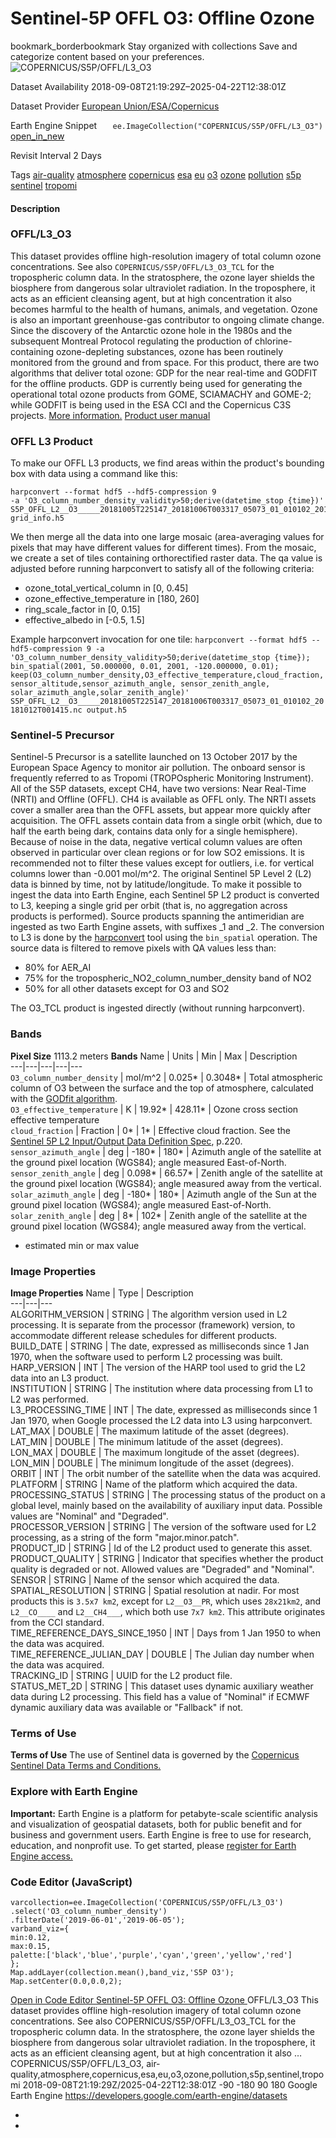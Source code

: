  
#  Sentinel-5P OFFL O3: Offline Ozone 
bookmark_borderbookmark Stay organized with collections  Save and categorize content based on your preferences. 
![COPERNICUS/S5P/OFFL/L3_O3](https://developers.google.com/earth-engine/datasets/images/COPERNICUS/COPERNICUS_S5P_OFFL_L3_O3_sample.png) 

Dataset Availability
    2018-09-08T21:19:29Z–2025-04-22T12:38:01Z 

Dataset Provider
     [ European Union/ESA/Copernicus ](https://sentinel.esa.int/web/sentinel/user-guides/sentinel-5p-tropomi) 

Earth Engine Snippet
     `    ee.ImageCollection("COPERNICUS/S5P/OFFL/L3_O3")   ` [ open_in_new ](https://code.earthengine.google.com/?scriptPath=Examples:Datasets/COPERNICUS/COPERNICUS_S5P_OFFL_L3_O3) 

Revisit Interval
    2 Days 

Tags
     [air-quality](https://developers.google.com/earth-engine/datasets/tags/air-quality) [atmosphere](https://developers.google.com/earth-engine/datasets/tags/atmosphere) [copernicus](https://developers.google.com/earth-engine/datasets/tags/copernicus) [esa](https://developers.google.com/earth-engine/datasets/tags/esa) [eu](https://developers.google.com/earth-engine/datasets/tags/eu) [o3](https://developers.google.com/earth-engine/datasets/tags/o3) [ozone](https://developers.google.com/earth-engine/datasets/tags/ozone) [pollution](https://developers.google.com/earth-engine/datasets/tags/pollution) [s5p](https://developers.google.com/earth-engine/datasets/tags/s5p) [sentinel](https://developers.google.com/earth-engine/datasets/tags/sentinel) [tropomi](https://developers.google.com/earth-engine/datasets/tags/tropomi)
#### Description
### OFFL/L3_O3
This dataset provides offline high-resolution imagery of total column ozone concentrations. See also `COPERNICUS/S5P/OFFL/L3_O3_TCL` for the tropospheric column data.
In the stratosphere, the ozone layer shields the biosphere from dangerous solar ultraviolet radiation. In the troposphere, it acts as an efficient cleansing agent, but at high concentration it also becomes harmful to the health of humans, animals, and vegetation. Ozone is also an important greenhouse-gas contributor to ongoing climate change. Since the discovery of the Antarctic ozone hole in the 1980s and the subsequent Montreal Protocol regulating the production of chlorine-containing ozone-depleting substances, ozone has been routinely monitored from the ground and from space.
For this product, there are two algorithms that deliver total ozone: GDP for the near real-time and GODFIT for the offline products. GDP is currently being used for generating the operational total ozone products from GOME, SCIAMACHY and GOME-2; while GODFIT is being used in the ESA CCI and the Copernicus C3S projects. [More information.](http://www.tropomi.eu/data-products/total-ozone-column) [Product user manual](https://sentinel.esa.int/documents/247904/2474726/Sentinel-5P-Level-2-Product-User-Manual-Ozone-Total-Column)
### OFFL L3 Product
To make our OFFL L3 products, we find areas within the product's bounding box with data using a command like this:
```
harpconvert --format hdf5 --hdf5-compression 9
-a 'O3_column_number_density_validity>50;derive(datetime_stop {time})'
S5P_OFFL_L2__O3_____20181005T225147_20181006T003317_05073_01_010102_20181012T001415.nc
grid_info.h5

```

We then merge all the data into one large mosaic (area-averaging values for pixels that may have different values for different times). From the mosaic, we create a set of tiles containing orthorectified raster data.
The qa value is adjusted before running harpconvert to satisfy all of the following criteria:
  * ozone_total_vertical_column in [0, 0.45]
  * ozone_effective_temperature in [180, 260]
  * ring_scale_factor in [0, 0.15]
  * effective_albedo in [-0.5, 1.5]


Example harpconvert invocation for one tile: `harpconvert --format hdf5 --hdf5-compression 9 -a 'O3_column_number_density_validity>50;derive(datetime_stop {time}); bin_spatial(2001, 50.000000, 0.01, 2001, -120.000000, 0.01); keep(O3_column_number_density,O3_effective_temperature,cloud_fraction, sensor_altitude,sensor_azimuth_angle, sensor_zenith_angle, solar_azimuth_angle,solar_zenith_angle)' S5P_OFFL_L2__O3_____20181005T225147_20181006T003317_05073_01_010102_20181012T001415.nc output.h5`
### Sentinel-5 Precursor
Sentinel-5 Precursor is a satellite launched on 13 October 2017 by the European Space Agency to monitor air pollution. The onboard sensor is frequently referred to as Tropomi (TROPOspheric Monitoring Instrument).
All of the S5P datasets, except CH4, have two versions: Near Real-Time (NRTI) and Offline (OFFL). CH4 is available as OFFL only. The NRTI assets cover a smaller area than the OFFL assets, but appear more quickly after acquisition. The OFFL assets contain data from a single orbit (which, due to half the earth being dark, contains data only for a single hemisphere).
Because of noise in the data, negative vertical column values are often observed in particular over clean regions or for low SO2 emissions. It is recommended not to filter these values except for outliers, i.e. for vertical columns lower than -0.001 mol/m^2.
The original Sentinel 5P Level 2 (L2) data is binned by time, not by latitude/longitude. To make it possible to ingest the data into Earth Engine, each Sentinel 5P L2 product is converted to L3, keeping a single grid per orbit (that is, no aggregation across products is performed).
Source products spanning the antimeridian are ingested as two Earth Engine assets, with suffixes _1 and _2.
The conversion to L3 is done by the [harpconvert](https://cdn.rawgit.com/stcorp/harp/master/doc/html/harpconvert.html) tool using the `bin_spatial` operation. The source data is filtered to remove pixels with QA values less than:
  * 80% for AER_AI
  * 75% for the tropospheric_NO2_column_number_density band of NO2
  * 50% for all other datasets except for O3 and SO2


The O3_TCL product is ingested directly (without running harpconvert).
### Bands
**Pixel Size** 1113.2 meters 
**Bands**
Name | Units | Min | Max | Description  
---|---|---|---|---  
`O3_column_number_density` | mol/m^2 |  0.025*  |  0.3048*  | Total atmospheric column of O3 between the surface and the top of atmosphere, calculated with the [GODfit algorithm](http://adsabs.harvard.edu/full/2005ESASP.572E.204S).  
`O3_effective_temperature` | K |  19.92*  |  428.11*  | Ozone cross section effective temperature  
`cloud_fraction` | Fraction |  0*  |  1*  | Effective cloud fraction. See the [Sentinel 5P L2 Input/Output Data Definition Spec](https://sentinels.copernicus.eu/documents/247904/3119978/Sentinel-5P-Level-2-Input-Output-Data-Definition), p.220.  
`sensor_azimuth_angle` | deg |  -180*  |  180*  | Azimuth angle of the satellite at the ground pixel location (WGS84); angle measured East-of-North.  
`sensor_zenith_angle` | deg |  0.098*  |  66.57*  | Zenith angle of the satellite at the ground pixel location (WGS84); angle measured away from the vertical.  
`solar_azimuth_angle` | deg |  -180*  |  180*  | Azimuth angle of the Sun at the ground pixel location (WGS84); angle measured East-of-North.  
`solar_zenith_angle` | deg |  8*  |  102*  | Zenith angle of the satellite at the ground pixel location (WGS84); angle measured away from the vertical.  
* estimated min or max value 
### Image Properties
**Image Properties**
Name | Type | Description  
---|---|---  
ALGORITHM_VERSION | STRING | The algorithm version used in L2 processing. It is separate from the processor (framework) version, to accommodate different release schedules for different products.  
BUILD_DATE | STRING | The date, expressed as milliseconds since 1 Jan 1970, when the software used to perform L2 processing was built.  
HARP_VERSION | INT | The version of the HARP tool used to grid the L2 data into an L3 product.  
INSTITUTION | STRING | The institution where data processing from L1 to L2 was performed.  
L3_PROCESSING_TIME | INT | The date, expressed as milliseconds since 1 Jan 1970, when Google processed the L2 data into L3 using harpconvert.  
LAT_MAX | DOUBLE | The maximum latitude of the asset (degrees).  
LAT_MIN | DOUBLE | The minimum latitude of the asset (degrees).  
LON_MAX | DOUBLE | The maximum longitude of the asset (degrees).  
LON_MIN | DOUBLE | The minimum longitude of the asset (degrees).  
ORBIT | INT | The orbit number of the satellite when the data was acquired.  
PLATFORM | STRING | Name of the platform which acquired the data.  
PROCESSING_STATUS | STRING | The processing status of the product on a global level, mainly based on the availability of auxiliary input data. Possible values are "Nominal" and "Degraded".  
PROCESSOR_VERSION | STRING | The version of the software used for L2 processing, as a string of the form "major.minor.patch".  
PRODUCT_ID | STRING | Id of the L2 product used to generate this asset.  
PRODUCT_QUALITY | STRING | Indicator that specifies whether the product quality is degraded or not. Allowed values are "Degraded" and "Nominal".  
SENSOR | STRING | Name of the sensor which acquired the data.  
SPATIAL_RESOLUTION | STRING | Spatial resolution at nadir. For most products this is `3.5x7 km2`, except for `L2__O3__PR`, which uses `28x21km2`, and `L2__CO____` and `L2__CH4___`, which both use `7x7 km2`. This attribute originates from the CCI standard.  
TIME_REFERENCE_DAYS_SINCE_1950 | INT | Days from 1 Jan 1950 to when the data was acquired.  
TIME_REFERENCE_JULIAN_DAY | DOUBLE | The Julian day number when the data was acquired.  
TRACKING_ID | STRING | UUID for the L2 product file.  
STATUS_MET_2D | STRING | This dataset uses dynamic auxiliary weather data during L2 processing. This field has a value of "Nominal" if ECMWF dynamic auxiliary data was available or "Fallback" if not.  
### Terms of Use
**Terms of Use**
The use of Sentinel data is governed by the [Copernicus Sentinel Data Terms and Conditions.](https://sentinel.esa.int/documents/247904/690755/Sentinel_Data_Legal_Notice)
### Explore with Earth Engine
**Important:** Earth Engine is a platform for petabyte-scale scientific analysis and visualization of geospatial datasets, both for public benefit and for business and government users. Earth Engine is free to use for research, education, and nonprofit use. To get started, please [register for Earth Engine access.](https://console.cloud.google.com/earth-engine)
### Code Editor (JavaScript)
```
varcollection=ee.ImageCollection('COPERNICUS/S5P/OFFL/L3_O3')
.select('O3_column_number_density')
.filterDate('2019-06-01','2019-06-05');
varband_viz={
min:0.12,
max:0.15,
palette:['black','blue','purple','cyan','green','yellow','red']
};
Map.addLayer(collection.mean(),band_viz,'S5P O3');
Map.setCenter(0.0,0.0,2);
```
[ Open in Code Editor ](https://code.earthengine.google.com/?scriptPath=Examples:Datasets/COPERNICUS/COPERNICUS_S5P_OFFL_L3_O3)
[ Sentinel-5P OFFL O3: Offline Ozone ](https://developers.google.com/earth-engine/datasets/catalog/COPERNICUS_S5P_OFFL_L3_O3)
OFFL/L3_O3 This dataset provides offline high-resolution imagery of total column ozone concentrations. See also COPERNICUS/S5P/OFFL/L3_O3_TCL for the tropospheric column data. In the stratosphere, the ozone layer shields the biosphere from dangerous solar ultraviolet radiation. In the troposphere, it acts as an efficient cleansing agent, but at high concentration it also …
COPERNICUS/S5P/OFFL/L3_O3, air-quality,atmosphere,copernicus,esa,eu,o3,ozone,pollution,s5p,sentinel,tropomi 
2018-09-08T21:19:29Z/2025-04-22T12:38:01Z
-90 -180 90 180 
Google Earth Engine
https://developers.google.com/earth-engine/datasets
  * [ ](https://doi.org/https://sentinel.esa.int/web/sentinel/user-guides/sentinel-5p-tropomi)
  * [ ](https://doi.org/https://developers.google.com/earth-engine/datasets/catalog/COPERNICUS_S5P_OFFL_L3_O3)


